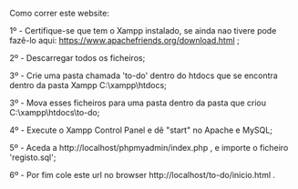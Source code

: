 Como correr este website:

1º - Certifique-se que tem o Xampp instalado, se ainda nao tivere pode fazê-lo aqui: https://www.apachefriends.org/download.html ; <p>
2º - Descarregar todos os ficheiros; <p>
3º - Crie uma pasta chamada 'to-do' dentro do htdocs que se encontra dentro da pasta Xampp C:\xampp\htdocs; <p>
3º - Mova esses ficheiros para uma pasta dentro da pasta que criou C:\xampp\htdocs\to-do; <p>
4º - Execute o Xampp Control Panel e dê "start" no Apache e MySQL; <p>
5º - Aceda a http://localhost/phpmyadmin/index.php , e importe o ficheiro 'registo.sql';<p>
6º - Por fim cole este url no browser http://localhost/to-do/inicio.html . <p>
